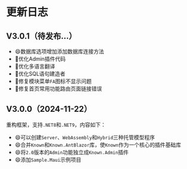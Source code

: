 ﻿# 更新日志

## V3.0.1（待发布...）

- 😄数据库选项增加添加数据库连接方法
- 🔨优化Admin插件代码
- 🔨优化多语言翻译
- 🔨优化SQL语句建造者
- 🐛修复模块菜单`FA`图标不显示问题
- 🐛修复首页常用功能路由页面链接错误

## V3.0.0（2024-11-22）

重构框架，支持`.NET8`和`.NET9`，内容如下：
- 😄可以创建`Server`、`WebAssembly`和`Hybrid`三种托管模型程序
- 😄合并`Known`和`Known.AntBlazor`库，使`Known`作为一个核心的插件基础库
- 😄将`2.0`版本的`Admin`功能独立成`Known.Admin`插件
- 😄添加`Sample.Maui`示例项目